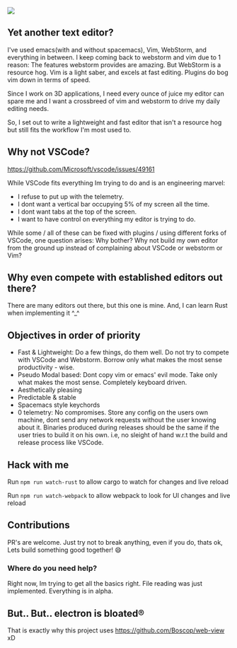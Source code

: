 ![](https://images-wixmp-ed30a86b8c4ca887773594c2.wixmp.com/f/ad89a57d-2156-49ad-a13f-7f635974deb3/dajh9gf-2a710721-7f88-41c3-b3ec-b815e80af82c.png/v1/fill/w_941,h_849,strp/juggernaut_dota_2_by_migfleet_dajh9gf-pre.png?token=eyJ0eXAiOiJKV1QiLCJhbGciOiJIUzI1NiJ9.eyJzdWIiOiJ1cm46YXBwOjdlMGQxODg5ODIyNjQzNzNhNWYwZDQxNWVhMGQyNmUwIiwiaXNzIjoidXJuOmFwcDo3ZTBkMTg4OTgyMjY0MzczYTVmMGQ0MTVlYTBkMjZlMCIsIm9iaiI6W1t7ImhlaWdodCI6Ijw9MzMzOCIsInBhdGgiOiJcL2ZcL2FkODlhNTdkLTIxNTYtNDlhZC1hMTNmLTdmNjM1OTc0ZGViM1wvZGFqaDlnZi0yYTcxMDcyMS03Zjg4LTQxYzMtYjNlYy1iODE1ZTgwYWY4MmMucG5nIiwid2lkdGgiOiI8PTM3MDAifV1dLCJhdWQiOlsidXJuOnNlcnZpY2U6aW1hZ2Uub3BlcmF0aW9ucyJdfQ.svIeBAix7AzCtnQIDU_ug_ttF2g-7P6DMEI2JoWq3N4=50x20)

## Yet another text editor?
I've used emacs(with and without spacemacs), Vim, WebStorm, and everything in between. I keep coming back to webstorm and vim due to 1 reason: The features webstorm provides are amazing. But WebStorm is a resource hog. Vim is a light saber, and excels at fast editing. Plugins do bog vim down in terms of speed.

Since I work on 3D applications, I need every ounce of juice my editor can spare me and I want a crossbreed of vim and webstorm to drive my daily editing needs.

So, I set out to write a lightweight and fast editor that isn't a resource hog but still fits the workflow I'm most used to.

## Why not VSCode?
https://github.com/Microsoft/vscode/issues/49161

While VSCode fits everything Im trying to do and is an engineering marvel:
- I refuse to put up with the telemetry.
- I dont want a vertical bar occupying 5% of my screen all the time.
- I dont want tabs at the top of the screen.
- I want to have control on everything my editor is trying to do.

While some / all of these can be fixed with plugins / using different forks of VSCode, one question arises: Why bother? Why not build my own editor from the ground up instead of complaining about VSCode or webstorm or Vim?

## Why even compete with established editors out there?
There are many editors out there, but this one is mine. And, I can learn Rust when implementing it ^_^

## Objectives in order of priority
- Fast & Lightweight: Do a few things, do them well. Do not try to compete with VSCode and Webstorm. Borrow only what makes the most sense productivity - wise.
- Pseudo Modal based: Dont copy vim or emacs' evil mode. Take only what makes the most sense. Completely keyboard driven.
- Aesthetically pleasing
- Predictable & stable
- Spacemacs style keychords
- 0 telemetry: No compromises. Store any config on the users own machine, dont send any network requests without the user knowing about it. Binaries produced during releases should be the same if the user tries to build it on his own. i.e, no sleight of hand w.r.t the build and release process like VSCode.

## Hack with me
Run `npm run watch-rust` to allow cargo to watch for changes and live reload

Run `npm run watch-webpack` to allow webpack to look for UI changes and live reload

## Contributions

PR's are welcome. Just try not to break anything, even if you do, thats ok, Lets build something good together! :smile:

### Where do you need help?

Right now, Im trying to get all the basics right. File reading was just implemented. Everything is in alpha.

## But.. But.. electron is bloated®
That is exactly why this project uses https://github.com/Boscop/web-view xD